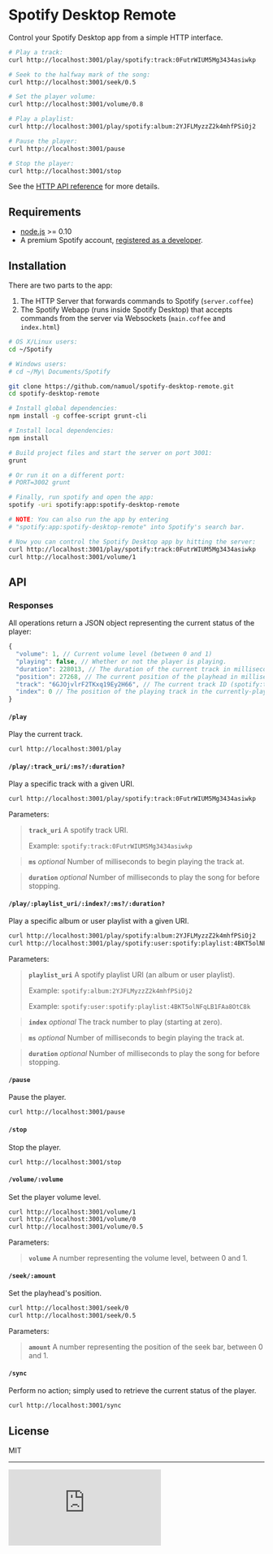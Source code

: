 # Spotify Desktop Remote

Control your Spotify Desktop app from a simple HTTP interface.

```sh
# Play a track:
curl http://localhost:3001/play/spotify:track:0FutrWIUM5Mg3434asiwkp

# Seek to the halfway mark of the song:
curl http://localhost:3001/seek/0.5

# Set the player volume:
curl http://localhost:3001/volume/0.8

# Play a playlist:
curl http://localhost:3001/play/spotify:album:2YJFLMyzzZ2k4mhfPSiOj2

# Pause the player:
curl http://localhost:3001/pause

# Stop the player:
curl http://localhost:3001/stop
```

See the [HTTP API reference](#api) for more details.

## Requirements

- [node.js](http://nodejs.org) >= 0.10
- A premium Spotify account, [registered as a developer](https://devaccount.spotify.com/my-account/).

## Installation

There are two parts to the app:

1. The HTTP Server that forwards commands to Spotify (`server.coffee`)
2. The Spotify Webapp (runs inside Spotify Desktop) that accepts commands from the server via Websockets (`main.coffee` and `index.html`)

```sh
# OS X/Linux users:
cd ~/Spotify

# Windows users:
# cd ~/My\ Documents/Spotify

git clone https://github.com/namuol/spotify-desktop-remote.git
cd spotify-desktop-remote

# Install global dependencies:
npm install -g coffee-script grunt-cli

# Install local dependencies:
npm install

# Build project files and start the server on port 3001:
grunt

# Or run it on a different port:
# PORT=3002 grunt

# Finally, run spotify and open the app:
spotify -uri spotify:app:spotify-desktop-remote

# NOTE: You can also run the app by entering
# "spotify:app:spotify-desktop-remote" into Spotify's search bar.

# Now you can control the Spotify Desktop app by hitting the server:
curl http://localhost:3001/play/spotify:track:0FutrWIUM5Mg3434asiwkp
curl http://localhost:3001/volume/1
```

## API

### Responses

All operations return a JSON object representing the current status of the player:

```js
{
  "volume": 1, // Current volume level (between 0 and 1)
  "playing": false, // Whether or not the player is playing.
  "duration": 228013, // The duration of the current track in milliseconds.
  "position": 27268, // The current position of the playhead in milliseconds.
  "track": "6GJOjvlrF2TKxq19Ey2H66", // The current track ID (spotify:track:<id>)
  "index": 0 // The position of the playing track in the currently-playing playlist.
}
```

#### `/play`
Play the current track.

```sh
curl http://localhost:3001/play
```

#### `/play/:track_uri/:ms?/:duration?`
Play a specific track with a given URI.

```sh
curl http://localhost:3001/play/spotify:track:0FutrWIUM5Mg3434asiwkp
```

Parameters:
> **`track_uri`**
> A spotify track URI.
>
> Example: `spotify:track:0FutrWIUM5Mg3434asiwkp`

> **`ms`** *optional*
> Number of milliseconds to begin playing the track at.

> **`duration`** *optional*
> Number of milliseconds to play the song for before stopping. 

#### `/play/:playlist_uri/:index?/:ms?/:duration?`
Play a specific album or user playlist with a given URI.

```sh
curl http://localhost:3001/play/spotify:album:2YJFLMyzzZ2k4mhfPSiOj2
curl http://localhost:3001/play/spotify:user:spotify:playlist:4BKT5olNFqLB1FAa8OtC8k
```

Parameters:
> **`playlist_uri`**
> A spotify playlist URI (an album or user playlist).
>
> Example: `spotify:album:2YJFLMyzzZ2k4mhfPSiOj2`
>
> Example: `spotify:user:spotify:playlist:4BKT5olNFqLB1FAa8OtC8k`

> **`index`** *optional*
> The track number to play (starting at zero).

> **`ms`** *optional*
> Number of milliseconds to begin playing the track at.

> **`duration`** *optional*
> Number of milliseconds to play the song for before stopping. 

#### `/pause`
Pause the player.

```sh
curl http://localhost:3001/pause
```

#### `/stop`
Stop the player.

```sh
curl http://localhost:3001/stop
```

#### `/volume/:volume`
Set the player volume level.

```sh
curl http://localhost:3001/volume/1
curl http://localhost:3001/volume/0
curl http://localhost:3001/volume/0.5
```

Parameters:
> **`volume`**
> A number representing the volume level, between 0 and 1.

#### `/seek/:amount`
Set the playhead's position.

```sh
curl http://localhost:3001/seek/0
curl http://localhost:3001/seek/0.5
```

Parameters:
> **`amount`**
> A number representing the position of the seek bar, between 0 and 1.

#### `/sync`
Perform no action; simply used to retrieve the current status of the player.

```sh
curl http://localhost:3001/sync
```

## License

MIT

----

[![Analytics](https://ga-beacon.appspot.com/UA-33247419-2/spotify-desktop-remote/README.md)](https://github.com/igrigorik/ga-beacon)
